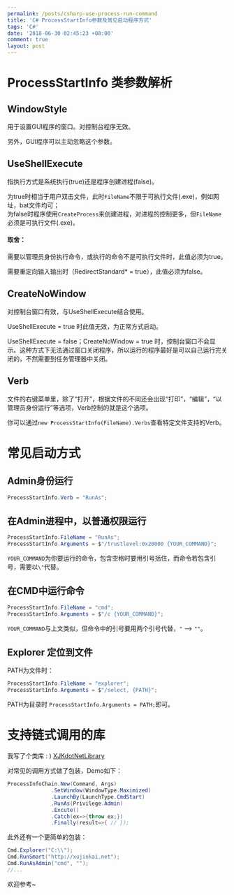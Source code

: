 ```yaml
---
permalink: /posts/csharp-use-process-run-command
title: 'C# ProcessStartInfo参数及常见启动程序方式'
tags: 'C#'
date: '2018-06-30 02:45:23 +08:00'
comment: true
layout: post
---
```

# ProcessStartInfo 类参数解析

## WindowStyle

用于设置GUI程序的窗口。对控制台程序无效。

另外，GUI程序可以主动忽略这个参数。

## UseShellExecute

指执行方式是系统执行(true)还是程序创建进程(false)。

为true时相当于用户双击文件，此时`FileName`不限于可执行文件(.exe)，例如网址，bat文件均可；  
为false时程序使用`CreateProcess`来创建进程，对进程的控制更多，但`FileName`必须是可执行文件(.exe)。

#### 取舍：

需要以管理员身份执行命令，或执行的命令不是可执行文件时，此值必须为true。

需要重定向输入输出时（RedirectStandard* = true），此值必须为false。

## CreateNoWindow

对控制台窗口有效，与UseShellExecute结合使用。

UseShellExecute = true 时此值无效，为正常方式启动。

UseShellExecute = false；CreateNoWindow = true 时，控制台窗口不会显示。这种方式下无法通过窗口关闭程序，所以运行的程序最好是可以自己运行完关闭的，不然需要到任务管理器中关闭。

## Verb

文件的右键菜单里，除了“打开”，根据文件的不同还会出现“打印”，“编辑”，“以管理员身份运行”等选项，Verb控制的就是这个选项。

你可以通过`new ProcessStartInfo(FileName).Verbs`查看特定文件支持的Verb。

# 常见启动方式

## Admin身份运行

```C#
ProcessStartInfo.Verb = "RunAs";
```

## 在Admin进程中，以普通权限运行

```C#
ProcessStartInfo.FileName = "RunAs";
ProcessStartInfo.Arguments = $"/trustlevel:0x20000 {YOUR_COMMAND}";
```

`YOUR_COMMAND`为你要运行的命令，包含空格时要用引号括住，而命令若包含引号，需要以`\"`代替。

## 在CMD中运行命令

```C#
ProcessStartInfo.FileName = "cmd";
ProcessStartInfo.Arguments = $"/c {YOUR_COMMAND}";
```

`YOUR_COMMAND`与上文类似，但命令中的引号要用两个引号代替，`"` --> `""`。

## Explorer 定位到文件

PATH为文件时：

```C#
ProcessStartInfo.FileName = "explorer";
ProcessStartInfo.Arguments = $"/select, {PATH}";
```

PATH为目录时 `ProcessStartInfo.Arguments = PATH;`即可。

# 支持链式调用的库

我写了个类库 : ) [XJKdotNetLibrary](https://github.com/XUJINKAI/XJKdotNetLibrary/blob/master/dotNetFramework/SysX/Cmd.cs)

对常见的调用方式做了包装，Demo如下：

```C#
ProcessInfoChain.New(Command, Args)
			  .SetWindow(WindowType.Maximized)
			  .LaunchBy(LaunchType.CmdStart)
			  .RunAs(Privilege.Admin)
			  .Excute()
			  .Catch(ex=>{throw ex;})
			  .Finally(result=>{ // });
```

此外还有一个更简单的包装：

```C#
Cmd.Explorer("C:\\");
Cmd.RunSmart("http://xujinkai.net");
Cmd.RunAsAdmin("cmd", "");
//...
```

欢迎参考~
